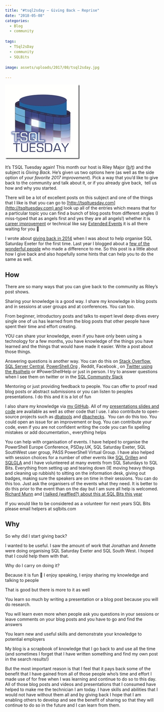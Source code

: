 ```yaml
---
title: "#tsql2sday – Giving Back – Reprise"
date: "2018-05-08"
categories:
  - Blog
  - community

tags:
  - TSql2sDay
  - community
  - SQLBits

image: assets/uploads/2017/08/tsql2sday.jpg

---
```

[![tsql2sday](assets/uploads/2017/08/tsql2sday.jpg)](https://scribnasium.com/2018/05/giving-back-t-sql-tuesday-102-invite/)

It’s TSQL Tuesday again! This month our host is Riley Major ([b](https://scribnasium.com/about-me/)/[t](https://twitter.com/RileyMajor)) and the subject is _Giving Back_. He’s given us two options here (as well as the side option of _your favorite 2017 improvement_). Pick a way that you’d like to give back to the community and talk about it, or if you already give back,  tell us how and why you started.

There will be a lot of excellent posts on this subject and one of the things that I like is that you can go to [http://tsqltuesday.com](http://tsqltuesday.com) and look up all of the entries which means that for a particular topic you can find a bunch of blog posts from different angles (I miss-typed that as angels first and yes they are all angels!) whether it is [career improvement](http://tsqltuesday.com/tag/career-improvement/) or technical like say [Extended Events](http://tsqltuesday.com/tag/extended-events/) it is all there waiting for you 🙂

I wrote about [giving back in 2014](https://blog.robsewell.com/tsql2sday-giving-back-some-examples-and-encouragement/) when I was about to help organise SQL Saturday Exeter for the first time. Last year I blogged about a [few of the wonderful people](https://blog.robsewell.com/tsql2sday-folks-who-have-made-a-difference/) who made a difference to me. So this post is a little about how I give back and also hopefully some hints that can help you to do the same as well.

How
---

There are so many ways that you can give back to the community as Riley’s post shows.

Sharing your knowledge is a good way. I share my knowledge in blog posts and in sessions at user groups and at conferences. You can too.

From beginner, introductory posts and talks to expert level deep dives every single one of us has learned from the blog posts that other people have spent their time and effort creating.

YOU can share your knowledge, even if you have only been using a technology for a few months, you have knowledge of the things you have learned and the things that would have made it easier. Write a post about those things.

Answering questions is another way. You can do this on [Stack Overflow,](https://stackoverflow.com/) [SQL Server Central](http://www.sqlservercentral.com/), [PowerShell.Org](http://PowerShell.Org) , Reddit, Facebook , on [Twitter using the #sqlhelp](https://twitter.com/hashtag/SQLHelp) or #PowerShellHelp or just in person. I try to answer questions when I see them on twitter or in the [SQL Community Slack](http://sqlps.io/slack)

Mentoring or just providing feedback to people. You can offer to proof read blog posts or abstract submissions or you can listen to peoples presentations. I do this and it is a lot of fun

I also share my knowledge via [my GitHub](https://github.com/sqldbawithabeard). All of my [presentations slides and code](https://github.com/SQLDBAWithABeard/Presentations) are available as well as other code that I use. I also contribute to open-source projects such as [dbatools](http://dbatools.io) and [dbachecks](http://dbachecks.io).  You can do this too. You could open an issue for an improvement or bug. You can contribute your code, even if you are not confident writing the code you can fix spelling mistakes or add documentation., everything helps

You can help with organisation of events. I have helped to organise the PowerShell Europe Conference, PSDay.UK, SQL Saturday Exeter, SQL SouthWest user group, PASS PowerShell Virtual Group. I have also helped with session choices for a number of other events like [SQL Grillen](http://sqlgrillen.de) and [SQLGLA](https://sqlgla.co.uk/) and I have volunteered at many events from SQL Saturdays to SQL Bits. Everything from setting up and tearing down (IE moving heavy things and cleaning up rubbish) to sitting on the information desk, giving out badges, making sure the speakers are on time in their sessions. You can do this too. Just ask the organisers of the events what they need. It is better to do this prior to the event than on the day but I am sure all help is welcomed. [Richard Munn](https://twitter.com/sql_unicorn) and [I talked (waffled?) about this at SQL Bits this year](https://sqlbits.com/Sessions/Event17/Advice_and_guidance_on_becoming_a_speaker_or_volunteer)

If you would like to be considered as a volunteer for next years SQL Bits please email helpers at sqlbits.com

Why
---

So why did I start giving back?

I wanted to be useful. I saw the amount of work that Jonathan and Annette were doing organising SQL Saturday Exeter and SQL South West. I hoped that I could help them with that.

Why do I carry on doing it?

Because it is fun 🙂 I enjoy speaking, I enjoy sharing my knowledge and talking to people

That is good but there is more to it as well

You learn so much by writing a presentation or a blog post because you will do research.

You will learn even more when people ask you questions in your sessions or leave comments on your blog posts and you have to go and find the answers

You learn new and useful skills and demonstrate your knowledge to potential employers

My blog is a scrapbook of knowledge that I go back to and use all the time (and sometimes I forget that I have written something and find my own post in the search results!)

But the most important reason is that I feel that it pays back some of the benefit that I have gained from all of those people who’s time and effort I made use of for free when I was learning and continue to do so to this day. All of those blog posts and videos and presentations that I consumed have helped to make me the technician I am today. I have skills and abilities that I would not have without them all and by giving back I hope that I am enabling others to develop and see the benefit of sharing so that they will continue to do so in the future and I can learn from them.
